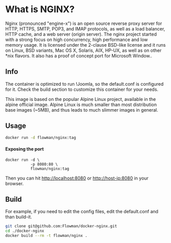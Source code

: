 # What is NGINX?

Nginx (pronounced "engine-x") is an open source reverse proxy server for HTTP, HTTPS, SMTP, POP3, and IMAP protocols, as well as a load balancer, HTTP cache, and a web server (origin server). The nginx project started with a strong focus on high concurrency, high performance and low memory usage. It is licensed under the 2-clause BSD-like license and it runs on Linux, BSD variants, Mac OS X, Solaris, AIX, HP-UX, as well as on other *nix flavors. It also has a proof of concept port for Microsoft Window..

## Info

The container is optimized to run !Joomla, so the default.conf is configured for it. Check the build section to customize this container for your needs.

This image is based on the popular Alpine Linux project, available in the alpine official image. Alpine Linux is much smaller than most distribution base images (~5MB), and thus leads to much slimmer images in general.

## Usage

```bash
docker run -d flowman/nginx:tag
```

#### Exposing the port

```
docker run -d \
           -p 8080:80 \
           flowman/nginx:tag
```

Then you can hit [http://localhost:8080](http://localhost:8080) or [http://host-ip:8080](http://host-ip:8080) in your browser.

## Build

For example, if you need to edit the config files, edit the default.conf and than build-it.

```bash
git clone git@github.com:Flowman/docker-nginx.git
cd ./docker-nginx
docker build --rm -t flowman/nginx .
```
